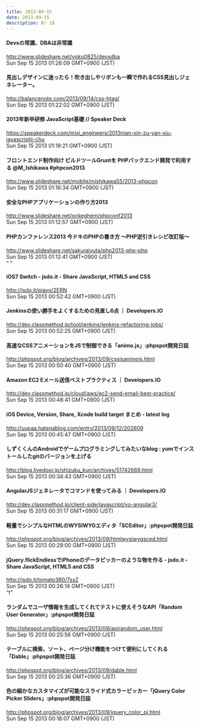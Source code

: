 ```yaml
---
title: 2013-09-15
date: 2013-09-15
description: B! 18
---
```


#### Devsの常識、DBAは非常識
http://www.slideshare.net/yoku0825/devsdba<br>
Sun Sep 15 2013 01:26:09 GMT+0900 (JST)<br>


#### 見出しデザインに迷ったら！吹き出しやリボンも一瞬で作れるCSS見出しジェネレーター。
http://balancenote.com/2013/09/14/css-htag/<br>
Sun Sep 15 2013 01:22:02 GMT+0900 (JST)<br>


#### 2013年新卒研修 JavaScript基礎 // Speaker Deck
https://speakerdeck.com/mixi_engineers/2013nian-xin-zu-yan-xiu-javascriptji-chu<br>
Sun Sep 15 2013 01:18:21 GMT+0900 (JST)<br>


#### フロントエンド制作向け ビルドツールGruntを PHPバックエンド開発で利用する @M_Ishikawa #phpcon2013
http://www.slideshare.net/mobile/mishikawa55/2013-phpcon<br>
Sun Sep 15 2013 01:16:34 GMT+0900 (JST)<br>


#### 安全なPHPアプリケーションの作り方2013
http://www.slideshare.net/ockeghem/phpconf2013<br>
Sun Sep 15 2013 01:12:57 GMT+0900 (JST)<br>


#### PHPカンファレンス2013 今ドキのPHPの書き方 ～PHP逆引きレシピ改訂版～
http://www.slideshare.net/sakuraiyuta/php2013-php-php<br>
Sun Sep 15 2013 01:12:41 GMT+0900 (JST)<br>
“ ”


#### iOS7 Switch - jsdo.it - Share JavaScript, HTML5 and CSS
http://jsdo.it/piayo/2ERN<br>
Sun Sep 15 2013 00:52:42 GMT+0900 (JST)<br>


#### Jenkinsの使い勝手をよくするための見直し6点 ｜ Developers.IO
http://dev.classmethod.jp/tool/jenkins/jenkins-refactoring-jobs/<br>
Sun Sep 15 2013 00:52:25 GMT+0900 (JST)<br>


#### 高速なCSSアニメーションをJSで制御できる「animo.js」:phpspot開発日誌
http://phpspot.org/blog/archives/2013/09/cssjsanimojs.html<br>
Sun Sep 15 2013 00:50:40 GMT+0900 (JST)<br>


#### Amazon EC2 Eメール送信ベストプラクティス ｜ Developers.IO
http://dev.classmethod.jp/cloud/aws/ec2-send-email-best-practice/<br>
Sun Sep 15 2013 00:48:41 GMT+0900 (JST)<br>


#### iOS Device, Version, Share, Xcode build target まとめ - latest log
http://uupaa.hatenablog.com/entry/2013/09/12/202609<br>
Sun Sep 15 2013 00:45:47 GMT+0900 (JST)<br>


#### しずくくんのAndroidでゲームプログラミングしてみたいなblog : yumでインストールしたgitのバージョンを上げる
http://blog.livedoor.jp/shizuku_kun/archives/51742669.html<br>
Sun Sep 15 2013 00:34:43 GMT+0900 (JST)<br>


#### AngularJSジェネレータでコマンドを使ってみる ｜ Developers.IO
http://dev.classmethod.jp/client-side/javascript/yo-angular3/<br>
Sun Sep 15 2013 00:31:17 GMT+0900 (JST)<br>


#### 軽量でシンプルなHTMLのWYSIWYGエディタ「SCEditor」:phpspot開発日誌
http://phpspot.org/blog/archives/2013/09/htmlwysiwygsced.html<br>
Sun Sep 15 2013 00:29:00 GMT+0900 (JST)<br>


#### jQuery.flickEndlessでiPhoneのデータピッカーのような物を作る - jsdo.it - Share JavaScript, HTML5 and CSS
http://jsdo.it/tomato360/7sxZ<br>
Sun Sep 15 2013 00:26:14 GMT+0900 (JST)<br>
“t”


#### ランダムでユーザ情報を生成してくれてテストに使えそうなAPI「Random User Generator」:phpspot開発日誌
http://phpspot.org/blog/archives/2013/09/apirandom_user.html<br>
Sun Sep 15 2013 00:25:56 GMT+0900 (JST)<br>


#### テーブルに検索、ソート、ページ分け機能をつけて便利にしてくれる「Dable」:phpspot開発日誌
http://phpspot.org/blog/archives/2013/09/dable.html<br>
Sun Sep 15 2013 00:25:36 GMT+0900 (JST)<br>


#### 色の細かなカスタマイズが可能なスライド式カラーピッカー「jQuery Color Picker Sliders」:phpspot開発日誌
http://phpspot.org/blog/archives/2013/09/jquery_color_pi.html<br>
Sun Sep 15 2013 00:18:07 GMT+0900 (JST)<br>


